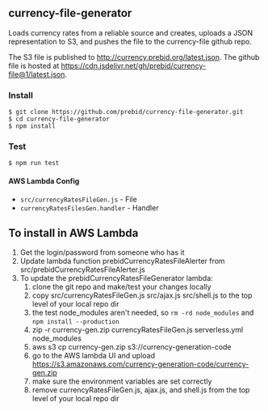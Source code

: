 ## currency-file-generator
Loads currency rates from a reliable source and creates, uploads a JSON representation to S3, and pushes the file to the currency-file github repo.

The S3 file is published to <http://currency.prebid.org/latest.json>.
The github file is hosted at <https://cdn.jsdelivr.net/gh/prebid/currency-file@1/latest.json>.

### Install
    $ git clone https://github.com/prebid/currency-file-generator.git
    $ cd currency-file-generator
    $ npm install
        
### Test
    $ npm run test

#### AWS Lambda Config
+ `src/currencyRatesFileGen.js` - File
+ `currencyRatesFilesGen.handler` - Handler

## To install in AWS Lambda
1. Get the login/password from someone who has it
1. Update lambda function prebidCurrencyRatesFileAlerter from src/prebidCurrencyRatesFileAlerter.js
1. To update the prebidCurrencyRatesFileGenerator lambda:
    1. clone the git repo and make/test your changes locally
    1. copy src/currencyRatesFileGen.js src/ajax.js src/shell.js to the top level of your local repo dir
    1. the test node_modules aren't needed, so `rm -rd node_modules` and `npm install --production`
    1. zip -r currency-gen.zip currencyRatesFileGen.js serverless.yml node_modules
    1. aws s3 cp currency-gen.zip s3://currency-generation-code
    1. go to the AWS lambda UI and upload https://s3.amazonaws.com/currency-generation-code/currency-gen.zip
    1. make sure the environment variables are set correctly
    1. remove currencyRatesFileGen.js, ajax.js, and shell.js from the top level of your local repo dir
